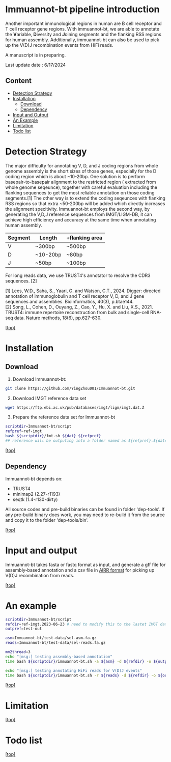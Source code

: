 # Immuannot-bt pipeline introduction

Another important immunological regions in human are B cell receptor and T cell
receptor gene regions. With immuannot-bt, we are able to annotate the **V**ariable, 
**D**iversity and **J**oining segments and the flanking RSS regions for human assembly. 
Additionally, immuannot-bt can also be used to pick up the V(D)J recombination 
events from HiFi reads.


A manuscript is in preparing.

Last update date : 6/17/2024

Content
--------

- [Detection Strategy](#detection-strategy)
- [Installation](#installation)
    - [Download](#download)
    - [Dependency](#dependency)
- [Input and Output](#input-and-output)
- [An Example](#an-example)
- [Limitation](#limitation)
- [Todo list](#todo-list)

# Detection Strategy

The major difficulty for annotating V, D, and J coding regions from whole genome
assembly is the short sizes of those genes, especially for the D coding region which is about ~10-20bp. 
One solution is to perform basepair-to-basepair alignment to the restricted region (
extracted from whole genome seqeunce), together with careful evaluation including the flanking sequences
to get the most reliable annotation on those coding segments.[1]
The other way is to extend the coding seqeunces with flanking RSS regions so
that extra ~50-200bp will be added which directly increases the alignment
specitivity.
Immuannot-bt employs the second way, by generating the V,D,J reference
sequences from IMGT/LIGM-DB, it can achieve high efficiency and accuracy at the
same time when annotating human assembly.

| Segment | Length | +flanking area |
| --- | --- | --- |
| V | ~300bp | ~500bp |
| D | ~10-20bp | ~80bp |
| J | ~50bp | ~100bp |

For long reads data, we use TRUST4's annotator to resolve the CDR3 sequences. [2]

[1] Lees, W.D., Saha, S., Yaari, G. and Watson, C.T., 2024. Digger: directed annotation of immunoglobulin and T cell receptor V, D, and J gene sequences and assemblies. Bioinformatics, 40(3), p.btae144. \
[2] Song, L., Cohen, D., Ouyang, Z., Cao, Y., Hu, X. and Liu, X.S., 2021. TRUST4: immune repertoire reconstruction from bulk and single-cell RNA-seq data. Nature methods, 18(6), pp.627-630.

[\[top\]](#content)

# Installation

## Download

1) Download Immuannot-bt:

```bash
git clone https://github.com/YingZhou001/Immuannot-bt.git
```

2) Download IMGT reference data set

```bash
wget https://ftp.ebi.ac.uk/pub/databases/imgt/ligm/imgt.dat.Z
```

3) Prepare the reference data set for Immuannot-bt

```bash
scriptdir=Immuannot-bt/script
refpref=ref-imgt
bash ${scriptdir}/fmt.sh ${dat} ${refpref}
## reference will be outputing into a folder named as ${refpref}.${date}
```

[\[top\]](#content)

## Dependency

Immuannot-bt depends on:

* TRUST4
* minimap2 (2.27-r1193) 
* seqtk (1.4-r130-dirty)

All source codes and pre-build binaries can be found in folder 'dep-tools'. 
If any pre-build binary does work, you may need to re-build it from the source
and copy it to the folder 'dep-tools/bin'.

[\[top\]](#content)

# Input and output

Immuannot-bt takes fasta or fastq format as input, and generate a gff file for
assembly-based annotation and a csv file in [AIRR format](https://docs.airr-community.org/en/v1.3.1/datarep/rearrangements.html#) for picking up V(D)J recombination from reads.

[\[top\]](#content)

# An example

```bash
scriptdir=Immuannot-bt/script
refdir=ref-imgt.2023-06-23 # need to modify this to the lastet IMGT database
outpref=test-out

asm=Immuannot-bt/test-data/sel-asm.fa.gz
reads=Immuannot-bt/test-data/sel-reads.fa.gz

mm2thread=3
echo "[msg:] testing assembly-based annotation"
time bash ${scriptdir}/immuannot-bt.sh -a ${asm} -d ${refdir} -o ${outpref} -t ${mm2thread}

echo "[msg:] testing annotating HiFi reads for V(D)J events"
time bash ${scriptdir}/immuannot-bt.sh -r ${reads} -d ${refdir} -o ${outpref} -t ${mm2thread}
```

[\[top\]](#content)

# Limitation

[\[top\]](#content)

# Todo list

[\[top\]](#content)

